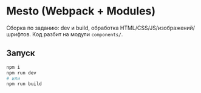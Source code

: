 
# Mesto (Webpack + Modules)

Сборка по заданию: dev и build, обработка HTML/CSS/JS/изображений/шрифтов. Код разбит на модули `components/`.

## Запуск
```bash
npm i
npm run dev
# или
npm run build
```
